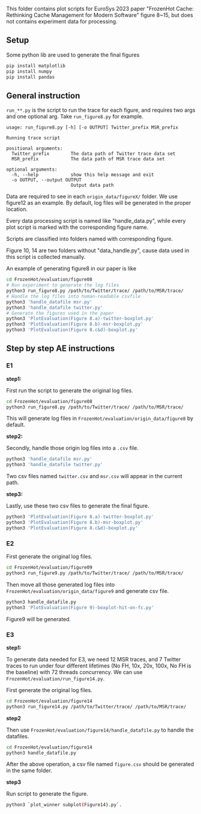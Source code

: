 This folder contains plot scripts for EuroSys 2023 paper "FrozenHot Cache: Rethinking Cache Management for Modern Software" figure 8~15, but does not contains experiment data for processing.

## Setup

Some python lib are used to generate the final figures

```bash
pip install matplotlib
pip install numpy
pip install pandas
```

## General instruction

`run_**.py` is the script to run the trace for each figure, and requires two args and one optional arg. Take `run_figure8.py` for example.

```
usage: run_figure8.py [-h] [-o OUTPUT] Twitter_prefix MSR_prefix

Running trace script

positional arguments:
  Twitter_prefix        The data path of Twitter trace data set
  MSR_prefix            The data path of MSR trace data set

optional arguments:
  -h, --help            show this help message and exit
  -o OUTPUT, --output OUTPUT
                        Output data path
```

Data are required to see in each `origin_data/figureX/` folder. We use figure12 as an example. By default, log files will be generated in the proper location.

Every data processing script is named like "handle_data.py", while every plot script is marked with the corresponding figure name.

Scripts are classified into folders named with corresponding figure.

Figure 10, 14 are two folders without "data_handle.py", cause data used in this script is collected manually.

An example of generating figure8 in our paper is like

```bash
cd FrozenHot/evaluation/figure08
# Run experiment to generate the log files
python3 run_figure8.py /path/to/Twitter/trace/ /path/to/MSR/trace/
# Handle the log files into human-readable csvfile
python3 'handle_datafile msr.py'
python3 'handle_datafile twitter.py'
# Generate the figures used in the paper
python3 'PlotEvaluation(Figure 8.a)-twitter-boxplot.py'
python3 'PlotEvaluation(Figure 8.b)-msr-boxplot.py'
python3 'PlotEvaluation(Figure 8.c&d)-boxplot.py'
```

## Step by step AE instructions

### E1

**step1:**

First run the script to generate the original log files.

```bash
cd FrozenHot/evaluation/figure08
python3 run_figure8.py /path/to/Twitter/trace/ /path/to/MSR/trace/
```

This will generate log files in `FrozenHot/evaluation/origin_data/figure8` by default.

**step2:**

Secondly, handle those origin log files into a `.csv` file.

```bash
python3 'handle_datafile msr.py'
python3 'handle_datafile twitter.py'
```

Two csv files named `twitter.csv` and `msr.csv` will appear in the current path.

**step3:**

Lastly, use these two csv files to generate the final figure.

```bash
python3 'PlotEvaluation(Figure 8.a)-twitter-boxplot.py'
python3 'PlotEvaluation(Figure 8.b)-msr-boxplot.py'
python3 'PlotEvaluation(Figure 8.c&d)-boxplot.py'
```

### E2

First generate the original log files.

```bash
cd FrozenHot/evaluation/figure09
python3 run_figure9.py /path/to/Twitter/trace/ /path/to/MSR/trace/
```

Then move all those generated log files into `FrozenHot/evaluation/origin_data/figure9` and generate csv file.

```bash
python3 handle_datafile.py
python3 'PlotEvaluation(Figure 9)-boxplot-hit-on-fc.py'
```

Figure9 will be generated.

### E3

**step1:**

 To generate data needed for E3, we need 12 MSR traces, and 7 Twitter traces to run under  four different lifetimes (No FH,  10x, 20x, 100x, No FH is the baseline) with 72 threads concurrency. We can use `FrozenHot/evaluation/run_figure14.py`.

First generate the original log files.

```bash
cd FrozenHot/evaluation/figure14
python3 run_figure14.py /path/to/Twitter/trace/ /path/to/MSR/trace/
```

**step2**

Then use `FrozenHot/evaluation/figure14/handle_datafile.py` to handle the datafiles.

```bash
cd FrozenHot/evaluation/figure14
python3 handle_datafile.py
```

After the above operation, a csv file named `figure.csv` should be generated in the same folder.

**step3**

Run script to generate the figure.

```bash
python3 `plot_winner subplot(Figure14).py`.
```